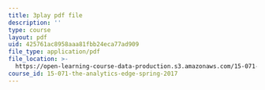 ```yaml
---
title: 3play pdf file
description: ''
type: course
layout: pdf
uid: 425761ac8958aaa81fbb24eca77ad909
file_type: application/pdf
file_location: >-
  https://open-learning-course-data-production.s3.amazonaws.com/15-071-the-analytics-edge-spring-2017/425761ac8958aaa81fbb24eca77ad909_kYjwB3vfnZg.pdf
course_id: 15-071-the-analytics-edge-spring-2017
---
```

